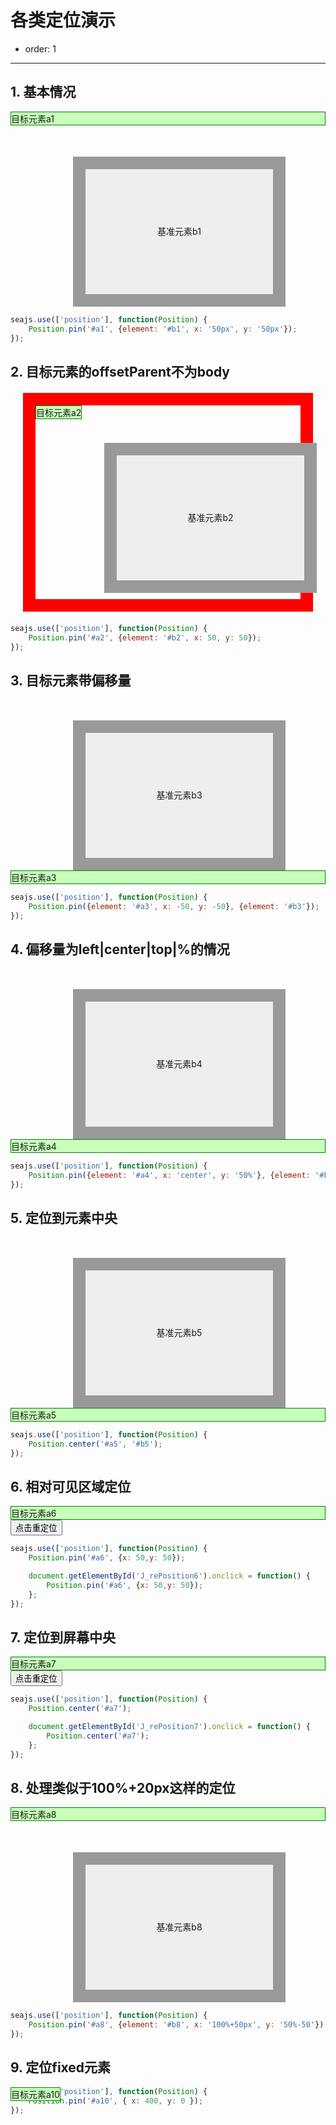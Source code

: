 # 各类定位演示

- order: 1

---

<style>
.elem1 {
    border:1px solid green;
    background-color:#C7FFBB;
    z-index: 99;
}
.elem2 {
    border:20px solid #999;
    background-color:#eee;
    width:300px;
    height:200px;
    margin:50px 0 0 100px;
    line-height:200px;
    text-align:center;
}
</style>

## 1. 基本情况

<div class="cell">
    <div id="a1" class="elem1">目标元素a1</div>
    <div id="b1" class="elem2">基准元素b1</div>
</div>

````javascript
seajs.use(['position'], function(Position) {
    Position.pin('#a1', {element: '#b1', x: '50px', y: '50px'});
});
````

## 2. 目标元素的offsetParent不为body

<div class="cell">
    <div style="position:relative;margin:20px;border:20px red solid;padding:10px;">
        <div id="a2" style="position:absolute;top:0;left:0;" class="elem1">目标元素a2</div>
        <div id="b2" class="elem2">基准元素b2</div>
    </div>
</div>

````javascript
seajs.use(['position'], function(Position) {
    Position.pin('#a2', {element: '#b2', x: 50, y: 50});
});
````


## 3. 目标元素带偏移量 

<div class="cell">
    <div id="b3" class="elem2">基准元素b3</div>    
    <div id="a3" class="elem1">目标元素a3</div>
</div>

````javascript
seajs.use(['position'], function(Position) {
    Position.pin({element: '#a3', x: -50, y: -50}, {element: '#b3'});
});
````


## 4. 偏移量为left|center|top|%的情况

<div class="cell">
    <div id="b4" class="elem2">基准元素b4</div>
    <div id="a4" class="elem1">目标元素a4</div>
</div>

````javascript
seajs.use(['position'], function(Position) {
    Position.pin({element: '#a4', x: 'center', y: '50%'}, {element: '#b4', x: '100%', y: '50%'});
});
````


## 5. 定位到元素中央 

<div class="cell">
    <div id="b5" class="elem2">基准元素b5</div>    
    <div id="a5" class="elem1">目标元素a5</div>
</div>

````javascript
seajs.use(['position'], function(Position) {
    Position.center('#a5', '#b5');
});
````


## 6. 相对可见区域定位 

<div class="cell">
    <div id="a6" class="elem1">目标元素a6</div>
    <input type="button" id="J_rePosition6" value="点击重定位">
</div>

````javascript
seajs.use(['position'], function(Position) {
    Position.pin('#a6', {x: 50,y: 50});

    document.getElementById('J_rePosition6').onclick = function() {
        Position.pin('#a6', {x: 50,y: 50});
    };
});
````


## 7. 定位到屏幕中央 

<div class="cell">
    <div id="a7" class="elem1">目标元素a7</div>
    <input type="button" id="J_rePosition7" value="点击重定位">
</div>

````javascript
seajs.use(['position'], function(Position) {
    Position.center('#a7');

    document.getElementById('J_rePosition7').onclick = function() {
        Position.center('#a7');
    };
});
````


## 8. 处理类似于100%+20px这样的定位 

<div class="cell">
    <div id="a8" class="elem1">目标元素a8</div>
    <div id="b8" class="elem2">基准元素b8</div>
</div>

````javascript
seajs.use(['position'], function(Position) {
    Position.pin('#a8', {element: '#b8', x: '100%+50px', y: '50%-50'});
});
````


## 9. 定位fixed元素 

<div class="cell">
    <div id="a10" class="elem1" style="position:fixed;">目标元素a10</div>
</div>

````javascript
seajs.use(['position'], function(Position) {
    Position.pin('#a10', { x: 400, y: 0 });
});
````


